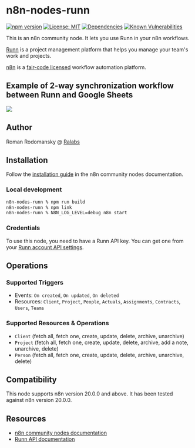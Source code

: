 # n8n-nodes-runn

[![npm version](https://img.shields.io/npm/v/n8n-nodes-runn.svg)](https://www.npmjs.com/package/n8n-nodes-runn)
[![License: MIT](https://img.shields.io/badge/License-MIT-yellow.svg)](https://opensource.org/licenses/MIT)
[![Dependencies](https://img.shields.io/librariesio/release/npm/n8n-nodes-runn)](https://libraries.io/npm/n8n-nodes-runn)
[![Known Vulnerabilities](https://snyk.io/test/github/itspoma/n8n-nodes-runn/badge.svg)](https://snyk.io/test/github/itspoma/n8n-nodes-runn)

This is an n8n community node. It lets you use Runn in your n8n workflows.

[Runn](https://runn.io/) is a project management platform that helps you manage your team's work and projects.

[n8n](https://n8n.io/) is a [fair-code licensed](https://docs.n8n.io/reference/license/) workflow automation platform.

## Example of 2-way synchronization workflow between Runn and Google Sheets

![](https://media-hosting.imagekit.io/72eac947c9b24bca/435858910-f1e7628a-202b-44ab-82a0-67e016f89af9.png?Expires=1839941247&Key-Pair-Id=K2ZIVPTIP2VGHC&Signature=vpQ9UjvZx47lKtkEDmCQz55kWu4lKZF0DnajjF7ycJzuVUqg6KCsGlTT6~HdIqSiA2swQ7Ztc~ig1A1dmI-eQLf6MFvnyjDiSgxrttGMOy8MT~fGg2yLzIYNXmQvJ1yojtwSou0Yma4w-JmoDb4y-xy6-XN4XMSappJBs-46Ejr4ZZ~3SJfBXmK7oqmdnhIGZky2onYk4ksUu9AOFHj9PB76Xz6bPkS28TXPWqtLllu4Oh60FbKZfSHr3BXqkPWtMLWIfdjAmMgLe-C94a3GpMDlfxwtCzXqSvGsTHqrW4nOvRlmKTD3qceBL8daX~P7S~9-OKneom2zPKxBX1DshQ__)

## Author

Roman Rodomansky @ [Ralabs](https://ralabs.org)

## Installation

Follow the [installation guide](https://docs.n8n.io/integrations/community-nodes/installation/) in the n8n community nodes documentation.

### Local development

```bash
n8n-nodes-runn % npm run build
n8n-nodes-runn % npm link
n8n-nodes-runn % N8N_LOG_LEVEL=debug n8n start
```

### Credentials

To use this node, you need to have a Runn API key. You can get one from your [Runn account API settings](https://app.runn.io/account/api).

## Operations

### Supported Triggers

- Events: `On created`, `On updated`, `On deleted`
- Resources: `Client`, `Project`, `People`, `Actuals`, `Assignments`, `Contracts`, `Users`, `Teams`

### Supported Resources & Operations

- `Client` (fetch all, fetch one, create, update, delete, archive, unarchive)
- `Project` (fetch all, fetch one, create, update, delete, archive, add a note, unarchive, delete)
- `Person` (fetch all, fetch one, create, update, delete, archive, unarchive, delete)

## Compatibility

This node supports n8n version 20.0.0 and above. It has been tested against n8n version 20.0.0.

## Resources

* [n8n community nodes documentation](https://docs.n8n.io/integrations/community-nodes/)
* [Runn API documentation](https://developer.runn.io/)
